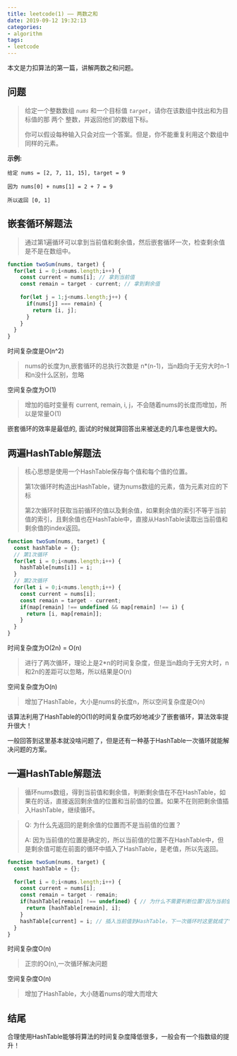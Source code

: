 ```yaml
---
title: leetcode(1) —— 两数之和
date: 2019-09-12 19:32:13
categories:
- algorithm
tags:
- leetcode
---
```

本文是力扣算法的第一篇，讲解两数之和问题。

## 问题

>  给定一个整数数组 *`nums`* 和一个目标值 *`target`*，请你在该数组中找出和为目标值的那 两个 整数，并返回他们的数组下标。
>
> 你可以假设每种输入只会对应一个答案。但是，你不能重复利用这个数组中同样的元素。

**示例:**

```text
给定 nums = [2, 7, 11, 15], target = 9

因为 nums[0] + nums[1] = 2 + 7 = 9

所以返回 [0, 1]
```

## 嵌套循环解题法

> 通过第1遍循环可以拿到当前值和剩余值，然后嵌套循环一次，检查剩余值是不是在数组中。

```javascript
function twoSum(nums, target) {
  for(let i = 0;i<nums.length;i++) {
    const current = nums[i]; // 拿到当前值
    const remain = target - current; // 拿到剩余值
    
    for(let j = 1;j<nums.length;j++) {
      if(nums[j] === remain) {
        return [i, j];
      }
    }
  }
}
```

时间复杂度是O(n^2)

> nums的长度为n,嵌套循环的总执行次数是 n*(n-1)，当n趋向于无穷大时n-1和n没什么区别，忽略

空间复杂度为O(1)

> 增加的临时变量有 current, remain, i, j，不会随着nums的长度而增加，所以是常量O(1)

嵌套循环的效率是最低的, 面试的时候就算回答出来被送走的几率也是很大的。

## 两遍HashTable解题法

> 核心思想是使用一个HashTable保存每个值和每个值的位置。
>
> 第1次循环时构造出HashTable，键为nums数组的元素，值为元素对应的下标
>
> 第2次循环时获取当前循环的值以及剩余值，如果剩余值的索引不等于当前值的索引，且剩余值也在HashTable中，直接从HashTable读取出当前值和剩余值的index返回。

```javascript
function twoSum(nums, target) {
  const hashTable = {};
  // 第1次循环
  for(let i = 0;i<nums.length;i++) {
    hashTable[nums[i]] = i;
  }
  // 第2次循环
  for(let i = 0;i<nums.length;i++) {
    const current = nums[i];
    const remain = target - current;
    if(map[remain] !== undefined && map[remain] !== i) {
      return [i, map[remain]];
    }
  }
}
```

时间复杂度为O(2n) = O(n)

> 进行了两次循环，理论上是2*n的时间复杂度，但是当n趋向于无穷大时，n和2n的差距可以忽略，所以结果是O(n)

空间复杂度为O(n)

> 增加了HashTable，大小是nums的长度n，所以空间复杂度是O(n)

该算法利用了HashTable的O(1)的时间复杂度巧妙地减少了嵌套循环，算法效率提升很大！

一般回答到这里基本就没啥问题了，但是还有一种基于HashTable一次循环就能解决问题的方案。

## 一遍HashTable解题法

> 循环nums数组，得到当前值和剩余值，判断剩余值在不在HashTable，如果在的话，直接返回剩余值的位置和当前值的位置。如果不在则把剩余值插入HashTable，继续循环。

> Q: 为什么先返回的是剩余值的位置而不是当前值的位置？
>
> A: 因为当前值的位置是确定的，所以当前值的位置不在HashTable中，但是剩余值可能在前面的循环中插入了HashTable，是老值，所以先返回。

```javascript
function twoSum(nums, target) {
  const hashTable = {};
  
  for(let i = 0;i<nums.length;i++) {
    const current = nums[i];
    const remain = target - remain;
    if(hashTable[remain] !== undefined) { // 为什么不需要判断位置?因为当前值的位置根本没插入HashTable中，索引不可能重复
      return [hashTable[remain], i];
    }
    hashTable[current] = i; // 插入当前值到HashTable，下一次循环时这里就成了"老值"
  }
}
```

时间复杂度O(n)

> 正宗的O(n),一次循环解决问题

空间复杂度O(n)

> 增加了HashTable，大小随着nums的增大而增大

## 结尾

合理使用HashTable能够将算法的时间复杂度降低很多，一般会有一个指数级的提升！